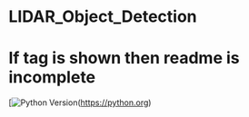 # LIDAR_Object_Detection
# If tag is shown then readme is incomplete

[![Python Version]()(https://python.org)
